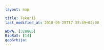 ```yaml
---
layout: map

title: Tekeriš
last_modified_at: 2018-05-25T17:35:49+02:00

WDPA: [328865]
BioRaS: [14]
geoSrbija:
---
```

